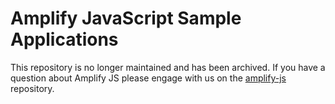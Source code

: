 # Amplify JavaScript Sample Applications

This repository is no longer maintained and has been archived. If you have a question about Amplify JS please engage with us on the [amplify-js](https://github.com/aws-amplify/amplify-js) repository.
